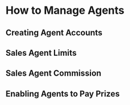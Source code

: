 <!-- TITLE: Agents -->
<!-- SUBTITLE: A quick summary of Agents -->

# How to Manage Agents

## Creating Agent Accounts
## Sales Agent Limits
## Sales Agent Commission

## Enabling Agents to Pay Prizes
